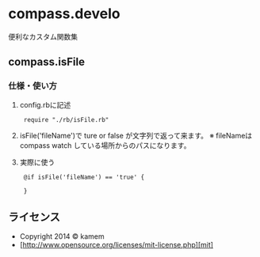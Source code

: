 compass.develo
===========

便利なカスタム関数集


compass.isFile
------

### 仕様・使い方
1. config.rbに記述

		require "./rb/isFile.rb"

2. isFile('fileName')で ture or false が文字列で返って来ます。
※ fileNameはcompass watch している場所からのパスになります。

3. 実際に使う
		
	    @if isFile('fileName') == 'true' {

		}


ライセンス
----------
+ Copyright 2014 &copy; kamem
+ [http://www.opensource.org/licenses/mit-license.php][mit]

[MIT]: http://www.opensource.org/licenses/mit-license.php
